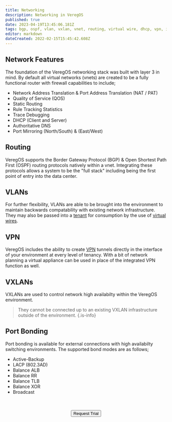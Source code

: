 ```yaml
---
title: Networking
description: Networking in VeregOS
published: true
date: 2023-04-19T13:45:06.181Z
tags: bgp, ospf, vlan, vxlan, vnet, routing, virtual wire, dhcp, vpn, ipsec, wireguard, qos, dns, authoritative
editor: markdown
dateCreated: 2022-02-15T15:45:42.608Z
---
```


## Network Features
The foundation of the VeregOS networking stack was built with layer 3 in mind. By default all virtual networks (vnets) are created to be a fully functional router with firewall capabilities to include;
- Network Address Translation & Port Address Translation (NAT / PAT)
- Quality of Service (QOS)
- Static Routing
- Rule Tracking Statistics 
- Trace Debugging
- DHCP (Client and Server)
- Authoritative DNS
- Port Mirroring (North/South) & (East/West)

## Routing
VeregOS supports the Border Gateway Protocol (BGP) & Open Shortest Path First (OSPF) routing protocols natively within a vnet. Integrating these protocols allows a system to be the "full stack" including being the first point of entry into the data center.
## VLANs
For further flexibility, VLANs are able to be brought into the environment to maintain backwards compatability with existing network infrastructure. They may also be passed into a [tenant](/public/tenants) for consumption by the use of [virtual wires](/public/kb/virtual-wires). 
## VPN
VeregOS includes the ability to create [VPN](/public/vpn) tunnels directly in the interface of your environment at every level of tenancy. With a bit of network planning a virtual appliance can be used in place of the integrated VPN function as well.
## VXLANs
VXLANs are used to control network high availabilty within the VeregOS environment.
> They cannot be connected up to an existing VXLAN infrastructure outside of the environment.
{.is-info}
## Port Bonding
Port bonding is available for external connections with high availabilty switching environments. The supported bond modes are as follows;
- Active-Backup
- LACP (802.3AD)
- Balance ALB
- Balance RR
- Balance TLB
- Balance XOR
- Broadcast

<br>
<br>
<div style="text-align:center; margin-bottom:5px">
  <a href="https://www.verge.io/test-drive#Demo-Section"><button class="button-cta">Request Trial</button></a>
</div>
